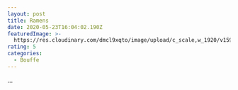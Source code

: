 ```yaml
---
layout: post
title: Ramens
date: 2020-05-23T16:04:02.190Z
featuredImage: >-
  https://res.cloudinary.com/dmcl9xqto/image/upload/c_scale,w_1920/v1590249867/EFFECTS_1_2_qf4w9a.jpg
rating: 5
categories:
  - Bouffe
---
```

...
